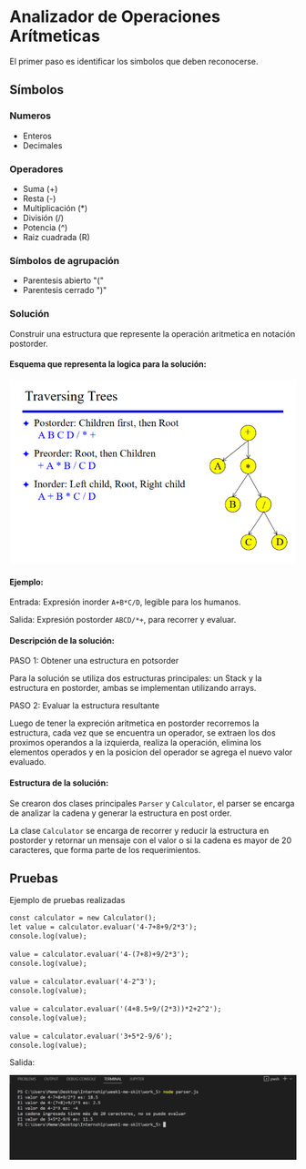 # Analizador de Operaciones Arítmeticas

El primer paso es identificar los simbolos que deben reconocerse.

## Símbolos

### Numeros

- Enteros
- Decimales

### Operadores

- Suma (+)
- Resta (-)
- Multiplicación (*)
- División (/)
- Potencia (^)
- Raiz cuadrada (R)

### Símbolos de agrupación

- Parentesis abierto "("
- Parentesis cerrado ")"

### Solución

Construir una estructura que represente la operación aritmetica en notación postorder.

#### Esquema que representa la logica para la solución:

![Tree](../assets/trees.png)

#### Ejemplo:

Entrada: Expresión inorder `A+B*C/D`, legible para los humanos.

Salida: Expresión postorder `ABCD/*+`, para recorrer y evaluar.

#### Descripción de la solución:

PASO 1: Obtener una estructura en potsorder

Para la solución se utiliza dos estructuras principales: un Stack y la estructura en postorder, ambas se implementan utilizando arrays.

PASO 2: Evaluar la estructura resultante

Luego de tener la expreción aritmetica en postorder recorremos la estructura, cada vez que se encuentra un operador, se extraen los dos proximos operandos a la izquierda, realiza la operación, elimina los elementos operados y en la posicíon del operador se agrega el nuevo valor evaluado.

#### Estructura de la solución:

Se crearon dos clases principales `Parser` y `Calculator`, el parser se encarga de analizar la cadena y generar la estructura en post order.

La clase `Calculator` se encarga de recorrer y reducir la estructura en postorder y retornar un mensaje con el valor o si la cadena es mayor de 20 caracteres, que forma parte de los requerimientos.

## Pruebas

Ejemplo de pruebas realizadas

```
const calculator = new Calculator();
let value = calculator.evaluar('4-7+8+9/2*3');
console.log(value);

value = calculator.evaluar('4-(7+8)+9/2*3');
console.log(value);

value = calculator.evaluar('4-2^3');
console.log(value);

value = calculator.evaluar('(4+8.5+9/(2*3))*2+2^2');
console.log(value);

value = calculator.evaluar('3+5*2-9/6');
console.log(value);
```

Salida:

![Ejemplo de salida](../assets/salida.png)